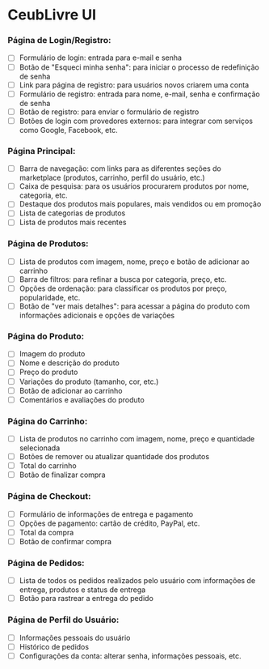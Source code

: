 # CeubLivre UI

### Página de Login/Registro:

- [ ] Formulário de login: entrada para e-mail e senha
- [ ] Botão de "Esqueci minha senha": para iniciar o processo de redefinição de senha
- [ ] Link para página de registro: para usuários novos criarem uma conta
- [ ] Formulário de registro: entrada para nome, e-mail, senha e confirmação de senha
- [ ] Botão de registro: para enviar o formulário de registro
- [ ] Botões de login com provedores externos: para integrar com serviços como Google, Facebook, etc.

### Página Principal:

- [ ] Barra de navegação: com links para as diferentes seções do marketplace (produtos, carrinho, perfil do usuário, etc.)
- [ ] Caixa de pesquisa: para os usuários procurarem produtos por nome, categoria, etc.
- [ ] Destaque dos produtos mais populares, mais vendidos ou em promoção
- [ ] Lista de categorias de produtos
- [ ] Lista de produtos mais recentes

### Página de Produtos:

- [ ] Lista de produtos com imagem, nome, preço e botão de adicionar ao carrinho
- [ ] Barra de filtros: para refinar a busca por categoria, preço, etc.
- [ ] Opções de ordenação: para classificar os produtos por preço, popularidade, etc.
- [ ] Botão de "ver mais detalhes": para acessar a página do produto com informações adicionais e opções de variações

### Página do Produto:

- [ ] Imagem do produto
- [ ] Nome e descrição do produto
- [ ] Preço do produto
- [ ] Variações do produto (tamanho, cor, etc.)
- [ ] Botão de adicionar ao carrinho
- [ ] Comentários e avaliações do produto

### Página do Carrinho:

- [ ] Lista de produtos no carrinho com imagem, nome, preço e quantidade selecionada
- [ ] Botões de remover ou atualizar quantidade dos produtos
- [ ] Total do carrinho
- [ ] Botão de finalizar compra

### Página de Checkout:

- [ ] Formulário de informações de entrega e pagamento
- [ ] Opções de pagamento: cartão de crédito, PayPal, etc.
- [ ] Total da compra
- [ ] Botão de confirmar compra

### Página de Pedidos:

- [ ] Lista de todos os pedidos realizados pelo usuário com informações de entrega, produtos e status de entrega
- [ ] Botão para rastrear a entrega do pedido

### Página de Perfil do Usuário:

- [ ] Informações pessoais do usuário
- [ ] Histórico de pedidos
- [ ] Configurações da conta: alterar senha, informações pessoais, etc.